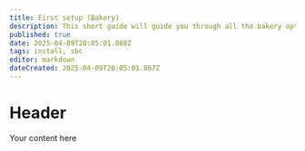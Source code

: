 ```yaml
---
title: First setup (Bakery)
description: This short guide will guide you through all the bakery options
published: true
date: 2025-04-09T20:05:01.868Z
tags: install, sbc
editor: markdown
dateCreated: 2025-04-09T20:05:01.867Z
---
```


# Header
Your content here